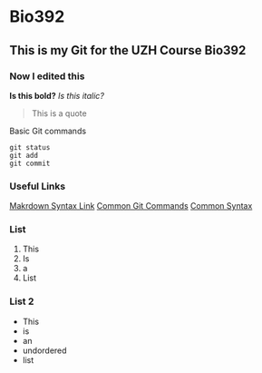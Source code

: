# Bio392
## This is my Git for the UZH Course Bio392
### Now I edited this 
 
**Is this bold?**
_Is this italic?_
> This is a quote

Basic Git commands
```
git status
git add
git commit
```
### Useful Links
[Makrdown Syntax Link](https://education.github.com/git-cheat-sheet-education.pdf)
[Common Git Commands](https://docs.gitlab.com/topics/git/commands/)
[Common Syntax](https://github.com/adam-p/markdown-here/wiki/markdown-cheatsheet)

### List
1. This
2. Is
3. a
4. List

### List 2
* This
* is
* an
* undordered
* list
  
